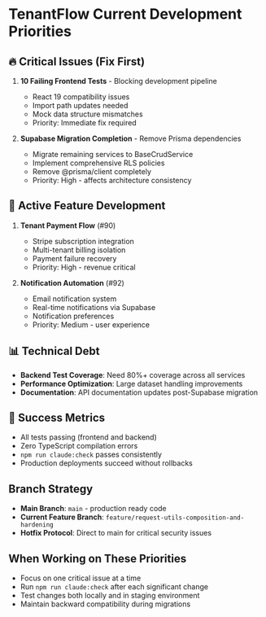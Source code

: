 # TenantFlow Current Development Priorities

## 🔥 Critical Issues (Fix First)
1. **10 Failing Frontend Tests** - Blocking development pipeline
   - React 19 compatibility issues
   - Import path updates needed
   - Mock data structure mismatches
   - Priority: Immediate fix required

2. **Supabase Migration Completion** - Remove Prisma dependencies
   - Migrate remaining services to BaseCrudService
   - Implement comprehensive RLS policies
   - Remove @prisma/client completely
   - Priority: High - affects architecture consistency

## 🚀 Active Feature Development
1. **Tenant Payment Flow** (#90)
   - Stripe subscription integration
   - Multi-tenant billing isolation
   - Payment failure recovery
   - Priority: High - revenue critical

2. **Notification Automation** (#92)
   - Email notification system
   - Real-time notifications via Supabase
   - Notification preferences
   - Priority: Medium - user experience

## 📊 Technical Debt
- **Backend Test Coverage**: Need 80%+ coverage across all services
- **Performance Optimization**: Large dataset handling improvements
- **Documentation**: API documentation updates post-Supabase migration

## 🎯 Success Metrics
- All tests passing (frontend and backend)
- Zero TypeScript compilation errors
- `npm run claude:check` passes consistently
- Production deployments succeed without rollbacks

## Branch Strategy
- **Main Branch**: `main` - production ready code
- **Current Feature Branch**: `feature/request-utils-composition-and-hardening`
- **Hotfix Protocol**: Direct to main for critical security issues

## When Working on These Priorities
- Focus on one critical issue at a time
- Run `npm run claude:check` after each significant change
- Test changes both locally and in staging environment
- Maintain backward compatibility during migrations